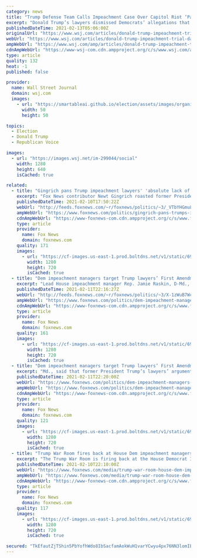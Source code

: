 ```yaml
---
category: news
title: "Trump Defense Team Calls Impeachment Case Over Capitol Riot ‘Patently Absurd’"
excerpt: "Donald Trump’s lawyers dismissed Democrats’ allegations that he incited the Capitol riot and said his exhortations to supporters to fight were standard political rhetoric, in a compact rebuttal that paved the way for a Senate vote as early as Saturday."
publishedDateTime: 2021-02-13T05:06:00Z
originalUrl: "https://www.wsj.com/articles/donald-trump-impeachment-trial-day-four-defense-to-set-out-case-11613125807"
webUrl: "https://www.wsj.com/articles/donald-trump-impeachment-trial-day-four-defense-to-set-out-case-11613125807"
ampWebUrl: "https://www.wsj.com/amp/articles/donald-trump-impeachment-trial-day-four-defense-to-set-out-case-11613125807"
cdnAmpWebUrl: "https://www-wsj-com.cdn.ampproject.org/c/s/www.wsj.com/amp/articles/donald-trump-impeachment-trial-day-four-defense-to-set-out-case-11613125807"
type: article
quality: 132
heat: -1
published: false

provider:
  name: Wall Street Journal
  domain: wsj.com
  images:
    - url: "https://smartableai.github.io/election/assets/images/organizations/wsj.com-50x50.jpg"
      width: 50
      height: 50

topics:
  - Election
  - Donald Trump
  - Republican Voice

images:
  - url: "https://images.wsj.net/im-299044/social"
    width: 1280
    height: 640
    isCached: true

related:
  - title: "Gingrich pans Trump impeachment lawyers' 'absolute lack of a coherent defense'"
    excerpt: "Fox News contributor Newt Gingrich roasted former President Donald Trump's impeachment defense team on Wednesday, calling their message \"incoherent\" and adding he had \"no idea\" what Trump's lawyers were doing."
    publishedDateTime: 2021-02-10T17:50:22Z
    webUrl: "http://feeds.foxnews.com/~r/foxnews/politics/~3/_VTbYHGmu8g/gingrich-pans-trumps-impeachment-lawyers-lack-coherent-defense"
    ampWebUrl: "https://www.foxnews.com/politics/gingrich-pans-trumps-impeachment-lawyers-lack-coherent-defense.amp"
    cdnAmpWebUrl: "https://www-foxnews-com.cdn.ampproject.org/c/s/www.foxnews.com/politics/gingrich-pans-trumps-impeachment-lawyers-lack-coherent-defense.amp"
    type: article
    provider:
      name: Fox News
      domain: foxnews.com
    quality: 171
    images:
      - url: "https://cf-images.us-east-1.prod.boltdns.net/v1/static/694940094001/f7dee7ae-f2e8-44d5-baea-b56d2cdfafdd/87273aea-741f-46d3-af8f-52297c92674a/1280x720/match/image.jpg"
        width: 1280
        height: 720
        isCached: true
  - title: "Dem impeachment managers target Trump lawyers’ First Amendment argument, calling it a ‘distraction’"
    excerpt: "Lead House impeachment manager Rep. Jamie Raskin, D-Md., said that former President Trump’s lawyers’ argument that Trump was within his First Amendment rights when he peddled election fraud claims is a “completely irrelevant distraction.” "
    publishedDateTime: 2021-02-11T22:16:27Z
    webUrl: "http://feeds.foxnews.com/~r/foxnews/politics/~3/X-1zWuB7Wc8/dem-impeachment-managers-trump-lawyers-first-amendment"
    ampWebUrl: "https://www.foxnews.com/politics/dem-impeachment-managers-trump-lawyers-first-amendment.amp"
    cdnAmpWebUrl: "https://www-foxnews-com.cdn.ampproject.org/c/s/www.foxnews.com/politics/dem-impeachment-managers-trump-lawyers-first-amendment.amp"
    type: article
    provider:
      name: Fox News
      domain: foxnews.com
    quality: 161
    images:
      - url: "https://cf-images.us-east-1.prod.boltdns.net/v1/static/694940094001/91491525-0758-4d76-835a-c083f18134c2/a25638d4-7eb7-4b4b-a3f0-92bf7307c604/1280x720/match/image.jpg"
        width: 1280
        height: 720
        isCached: true
  - title: "Dem impeachment managers target Trump lawyers’ First Amendment argument, calling it a ‘distraction’"
    excerpt: "Md., said that former President Trump’s lawyers’ argument that Trump was within his First Amendment rights when he peddled election fraud claims is a “completely irrelevant distraction.”"
    publishedDateTime: 2021-02-11T22:20:00Z
    webUrl: "https://www.foxnews.com/politics/dem-impeachment-managers-trump-lawyers-first-amendment"
    ampWebUrl: "https://www.foxnews.com/politics/dem-impeachment-managers-trump-lawyers-first-amendment.amp"
    cdnAmpWebUrl: "https://www-foxnews-com.cdn.ampproject.org/c/s/www.foxnews.com/politics/dem-impeachment-managers-trump-lawyers-first-amendment.amp"
    type: article
    provider:
      name: Fox News
      domain: foxnews.com
    quality: 121
    images:
      - url: "https://cf-images.us-east-1.prod.boltdns.net/v1/static/694940094001/91491525-0758-4d76-835a-c083f18134c2/a25638d4-7eb7-4b4b-a3f0-92bf7307c604/1280x720/match/image.jpg"
        width: 1280
        height: 720
        isCached: true
  - title: "Trump War Room fires back at House Dem impeachment managers who used 'fight like hell' rhetoric in the past"
    excerpt: "The Trump War Room is firing back at the House Democrat Impeachment Managers who were making their case against former President Donald Trump during the opening arguments of impeachment trial."
    publishedDateTime: 2021-02-10T22:10:00Z
    webUrl: "https://www.foxnews.com/media/trump-war-room-house-dem-impeachment-managers-fight-hell-rhetoric-past"
    ampWebUrl: "https://www.foxnews.com/media/trump-war-room-house-dem-impeachment-managers-fight-hell-rhetoric-past.amp"
    cdnAmpWebUrl: "https://www-foxnews-com.cdn.ampproject.org/c/s/www.foxnews.com/media/trump-war-room-house-dem-impeachment-managers-fight-hell-rhetoric-past.amp"
    type: article
    provider:
      name: Fox News
      domain: foxnews.com
    quality: 117
    images:
      - url: "https://cf-images.us-east-1.prod.boltdns.net/v1/static/694940094001/68d1bea9-00de-4ea6-9ed2-ecec7e6ca8c1/af87bdba-c1d7-4788-8577-5cdd7f2e87a2/1280x720/match/image.jpg"
        width: 1280
        height: 720
        isCached: true

secured: "TkEfautZjTShin5PbYofhWdo8IbSacfamAokWuH1varYCwyu4px76NN3lomIE8aC/WO44z4kT64D6VkAjvZ2zqXhDJUpe1VhBTf9esKnk21e4ryhvmiXFMFgbFbQ3HTvE0bdDO58ETtJqpdLuZFshKoIY3P+mTjp1ZlBdX+1M/x6eP/1MGxFv0oHwnB1qdyqyhajmhhkmslrfZTcYFPQ0yNs5rpybMqaPgXHiiVMRNlTAgKewS7o9iE9aqhUdJRk08Zb/5Kn0IxjZPTXM+odbGamtTTLIIiDT8gBFmaoZOmge07xfBWW/kq4kRUzAz1RgRw1+ysCPy6hsBUNW2HOtwcT+mLhFK2FqxOdo4BW56I=;8+xYChWLZ2lZZyWUjS7BUg=="
---
```


